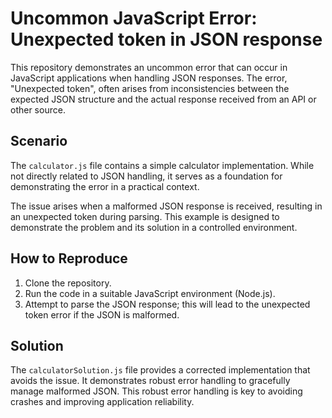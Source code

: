# Uncommon JavaScript Error: Unexpected token in JSON response

This repository demonstrates an uncommon error that can occur in JavaScript applications when handling JSON responses.  The error, "Unexpected token", often arises from inconsistencies between the expected JSON structure and the actual response received from an API or other source.

## Scenario

The `calculator.js` file contains a simple calculator implementation.  While not directly related to JSON handling, it serves as a foundation for demonstrating the error in a practical context.

The issue arises when a malformed JSON response is received, resulting in an unexpected token during parsing. This example is designed to demonstrate the problem and its solution in a controlled environment.

## How to Reproduce

1. Clone the repository.
2. Run the code in a suitable JavaScript environment (Node.js). 
3. Attempt to parse the JSON response; this will lead to the unexpected token error if the JSON is malformed.

## Solution

The `calculatorSolution.js` file provides a corrected implementation that avoids the issue. It demonstrates robust error handling to gracefully manage malformed JSON. This robust error handling is key to avoiding crashes and improving application reliability.